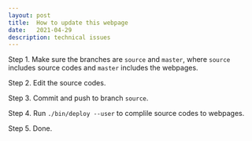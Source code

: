 ```yaml
---
layout: post
title:  How to update this webpage
date:   2021-04-29
description: technical issues
---
```


Step 1. Make sure the branches are `source` and `master`, where `source` includes source codes and
`master` includes the webpages.

Step 2. Edit the source codes.

Step 3. Commit and push to branch `source`.

Step 4. Run `./bin/deploy --user` to complile source codes to webpages.

Step 5. Done.
